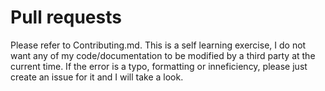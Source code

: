 # Pull requests
Please refer to Contributing.md.
This is a self learning exercise, I do not want any of my code/documentation to be modified by a third party at the current time. If the error is a typo, formatting or inneficiency, please just create an issue for it and I will take a look.

